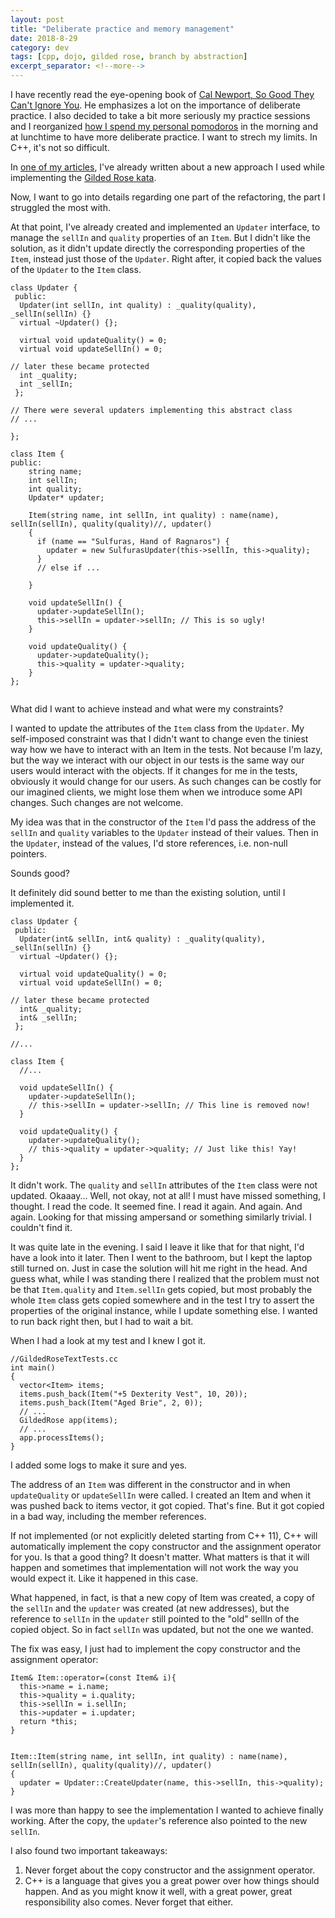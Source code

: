 ```yaml
---
layout: post
title: "Deliberate practice and memory management"
date: 2018-8-29
category: dev
tags: [cpp, dojo, gilded rose, branch by abstraction]
excerpt_separator: <!--more-->
---
```

I have recently read the eye-opening book of [Cal Newport, So Good They Can't Ignore You](/blog/2018/08/22/so-good-they-cant-ignore-you). He emphasizes a lot on the importance of deliberate practice. I also decided to take a bit more seriously my practice sessions and I reorganized [how I spend my personal pomodoros](/blog/2018/02/28/setting-yourself-up-to-succeed) in the morning and at lunchtime to have more deliberate practice. I want to strech my limits. In C++, it's not so difficult.
<!--more-->

In [one of my articles](/blog/2018/08/08/gilded-rose-revisited), I've already written about a new approach I used while implementing the [Gilded Rose kata](https://github.com/emilybache/GildedRose-Refactoring-Kata).

Now, I want to go into details regarding one part of the refactoring, the part I struggled the most with.

At that point, I've already created and implemented an `Updater` interface, to manage the `sellIn` and `quality` properties of an `Item`. But I didn't like the solution, as it didn't update directly the corresponding properties of the `Item`, instead just those of the `Updater`. Right after, it copied back the values of the `Updater` to the `Item` class.

```
class Updater {
 public:
  Updater(int sellIn, int quality) : _quality(quality), _sellIn(sellIn) {}
  virtual ~Updater() {};

  virtual void updateQuality() = 0;
  virtual void updateSellIn() = 0;

// later these became protected
  int _quality;
  int _sellIn;
 };

// There were several updaters implementing this abstract class
// ...

};

class Item {     
public:
    string name;
    int sellIn;
    int quality;
    Updater* updater;

    Item(string name, int sellIn, int quality) : name(name), sellIn(sellIn), quality(quality)//, updater()
    {
      if (name == "Sulfuras, Hand of Ragnaros") {
        updater = new SulfurasUpdater(this->sellIn, this->quality);
      } 
      // else if ...

    }

    void updateSellIn() {
      updater->updateSellIn();
      this->sellIn = updater->sellIn; // This is so ugly!
    }

    void updateQuality() {
      updater->updateQuality();
      this->quality = updater->quality;
    }
};


```

What did I want to achieve instead and what were my constraints?

I wanted to update the attributes of the `Item` class from the `Updater`. My self-imposed constraint was that I didn't want to change even the tiniest way how we have to interact with an Item in the tests. Not because I'm lazy, but the way we interact with our object in our tests is the same way our users would interact with the objects. If it changes for me in the tests, obviously it would change for our users. As such changes can be costly for our imagined clients, we might lose them when we introduce some API changes. Such changes are not welcome.

My idea was that in the constructor of the `Item` I'd pass the address of the `sellIn` and `quality` variables to the `Updater` instead of their values. Then in the `Updater`, instead of the values, I'd store references, i.e. non-null pointers.

Sounds good?

It definitely did sound better to me than the existing solution, until I implemented it.

```
class Updater {
 public:
  Updater(int& sellIn, int& quality) : _quality(quality), _sellIn(sellIn) {}
  virtual ~Updater() {};

  virtual void updateQuality() = 0;
  virtual void updateSellIn() = 0;

// later these became protected
  int& _quality;
  int& _sellIn;
 };

//...

class Item {
  //...

  void updateSellIn() {
    updater->updateSellIn();
    // this->sellIn = updater->sellIn; // This line is removed now!
  }

  void updateQuality() {
    updater->updateQuality();
    // this->quality = updater->quality; // Just like this! Yay!
  }
};

```
It didn't work. The `quality` and `sellIn` attributes of the `Item` class were not updated. Okaaay... Well, not okay, not at all! I must have missed something, I thought. I read the code. It seemed fine. I read it again. And again. And again. Looking for that missing ampersand or something similarly trivial. I couldn't find it.

It was quite late in the evening. I said I leave it like that for that night, I'd have a look into it later. Then I went to the bathroom, but I kept the laptop still turned on. Just in case the solution will hit me right in the head. And guess what, while I was standing there I realized that the problem must not be that `Item.quality` and `Item.sellIn` gets copied, but most probably the whole `Item` class gets copied somewhere and in the test I try to assert the properties of the original instance, while I update something else. I wanted to run back right then, but I had to wait a bit.

When I had a look at my test and I knew I got it.

```
//GildedRoseTextTests.cc
int main()
{
  vector<Item> items;
  items.push_back(Item("+5 Dexterity Vest", 10, 20));
  items.push_back(Item("Aged Brie", 2, 0));
  // ...
  GildedRose app(items);
  // ...
  app.processItems();
}

```

I added some logs to make it sure and yes.

The address of an `Item` was different in the constructor and in when `updateQuality` or `updateSellIn` were called. I created an Item and when it was pushed back to items vector, it got copied. That's fine. But it got copied in a bad way, including the member references.

If not implemented (or not explicitly deleted starting from C++ 11), C++ will automatically implement the copy constructor and the assignment operator for you. Is that a good thing? It doesn't matter. What matters is that it will happen and sometimes that implementation will not work the way you would expect it. Like it happened in this case. 

What happened, in fact, is that a new copy of Item was created, a copy of the `sellIn` and the `updater` was created (at new addresses), but the reference to `sellIn` in the `updater` still pointed to the "old" sellIn of the copied object. So in fact `sellIn` was updated, but not the one we wanted.

The fix was easy, I just had to implement the copy constructor and the assignment operator:

```
Item& Item::operator=(const Item& i){
  this->name = i.name;
  this->quality = i.quality;
  this->sellIn = i.sellIn;
  this->updater = i.updater;
  return *this;
}


Item::Item(string name, int sellIn, int quality) : name(name), sellIn(sellIn), quality(quality)//, updater()
{
  updater = Updater::CreateUpdater(name, this->sellIn, this->quality);
}
```

I was more than happy to see the implementation I wanted to achieve finally working. After the copy, the `updater`'s reference also pointed to the new `sellIn`.

I also found two important takeaways:

1. Never forget about the copy constructor and the assignment operator.
2. C++ is a language that gives you a great power over how things should happen. And as you might know it well, with a great power, great responsibility also comes. Never forget that either.